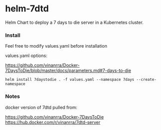 # helm-7dtd
Helm Chart to deploy a 7 days to die server in a Kubernetes cluster. 

### Install
Feel free to modify values.yaml before installation

values.yaml options:

https://github.com/vinanrra/Docker-7DaysToDie/blob/master/docs/parameters.md#7-days-to-die

`helm install 7daystodie . -f values.yaml --namespace 7days --create-namespace`

### Notes
docker version of 7dtd pulled from:

https://github.com/vinanrra/Docker-7DaysToDie 
https://hub.docker.com/r/vinanrra/7dtd-server 